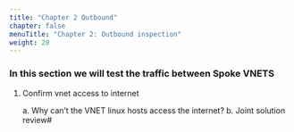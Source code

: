 ```yaml
---
title: "Chapter 2 Outbound"
chapter: false
menuTitle: "Chapter 2: Outbound inspection"
weight: 20
---
```


### In this section we will test the traffic between Spoke VNETS

1. Confirm vnet access to internet

	a. Why can’t the VNET linux hosts access the internet?
	b. Joint solution review#

